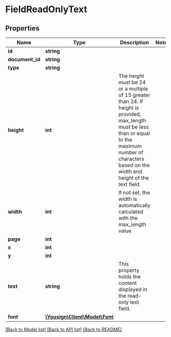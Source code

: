 # FieldReadOnlyText

## Properties
Name | Type | Description | Notes
------------ | ------------- | ------------- | -------------
**id** | **string** |  | 
**document_id** | **string** |  | 
**type** | **string** |  | 
**height** | **int** | The height must be 24 or a multiple of 15 greater than 24. If height is provided, max_length must be less than or equal to the maximum number of characters based on the width and height of the text field. | 
**width** | **int** | If not set, the width is automatically calculated with the max_length value | 
**page** | **int** |  | 
**x** | **int** |  | 
**y** | **int** |  | 
**text** | **string** | This property holds the content displayed in the read-only text field. | 
**font** | [**\Yousign\Client\Model\Font**](Font.md) |  | 

[[Back to Model list]](../../README.md#documentation-for-models) [[Back to API list]](../../README.md#documentation-for-api-endpoints) [[Back to README]](../../README.md)
